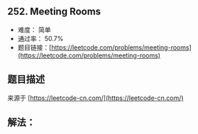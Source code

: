 ## 252. Meeting Rooms

- 难度： 简单
- 通过率： 50.7%
- 题目链接：[https://leetcode.com/problems/meeting-rooms](https://leetcode.com/problems/meeting-rooms)


## 题目描述

来源于 [https://leetcode-cn.com/](https://leetcode-cn.com/)



## 解法：